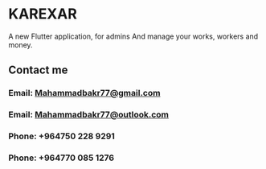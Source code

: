 # KAREXAR

A new Flutter application, for admins And manage your works, workers and money.


## Contact me


### Email: Mahammadbakr77@gmail.com
### Email: Mahammadbakr77@outlook.com

### Phone: +964750 228 9291
### Phone: +964770 085 1276

